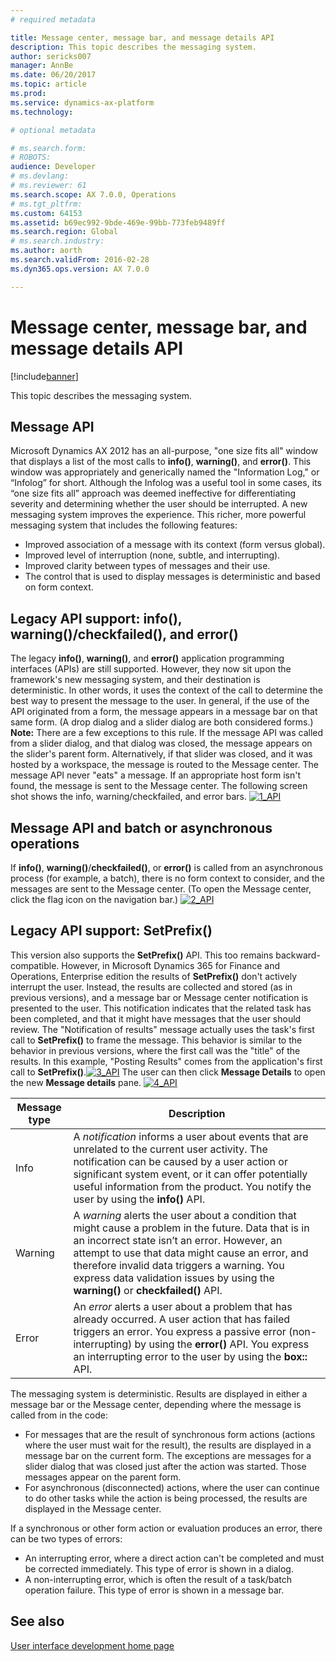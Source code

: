 ```yaml
---
# required metadata

title: Message center, message bar, and message details API
description: This topic describes the messaging system.
author: sericks007
manager: AnnBe
ms.date: 06/20/2017
ms.topic: article
ms.prod: 
ms.service: dynamics-ax-platform
ms.technology: 

# optional metadata

# ms.search.form: 
# ROBOTS: 
audience: Developer
# ms.devlang: 
# ms.reviewer: 61
ms.search.scope: AX 7.0.0, Operations
# ms.tgt_pltfrm: 
ms.custom: 64153
ms.assetid: b69ec992-9bde-469e-99bb-773feb9489ff
ms.search.region: Global
# ms.search.industry: 
ms.author: aorth
ms.search.validFrom: 2016-02-28
ms.dyn365.ops.version: AX 7.0.0

---
```


# Message center, message bar, and message details API

[!include[banner](../includes/banner.md)]


This topic describes the messaging system.

Message API
-----------

Microsoft Dynamics AX 2012 has an all-purpose, "one size fits all" window that displays a list of the most calls to **info()**, **warning()**, and **error()**. This window was appropriately and generically named the "Information Log," or “Infolog” for short. Although the Infolog was a useful tool in some cases, its “one size fits all” approach was deemed ineffective for differentiating severity and determining whether the user should be interrupted. A new messaging system improves the experience. This richer, more powerful messaging system that includes the following features:

-   Improved association of a message with its context (form versus global).
-   Improved level of interruption (none, subtle, and interrupting).
-   Improved clarity between types of messages and their use.
-   The control that is used to display messages is deterministic and based on form context.

## Legacy API support: info(), warning()/checkfailed(), and error()
The legacy **info()**, **warning()**, and **error()** application programming interfaces (APIs) are still supported. However, they now sit upon the framework's new messaging system, and their destination is deterministic. In other words, it uses the context of the call to determine the best way to present the message to the user. In general, if the use of the API originated from a form, the message appears in a message bar on that same form. (A drop dialog and a slider dialog are both considered forms.) **Note:** There are a few exceptions to this rule. If the message API was called from a slider dialog, and that dialog was closed, the message appears on the slider's parent form. Alternatively, if that slider was closed, and it was hosted by a workspace, the message is routed to the Message center. The message API never "eats" a message. If an appropriate host form isn't found, the message is sent to the Message center. The following screen shot shows the info, warning/checkfailed, and error bars. [![1\_API](./media/1_api.jpg)](./media/1_api.jpg)

## Message API and batch or asynchronous operations
If **info()**, **warning()**/**checkfailed()**, or **error()** is called from an asynchronous process (for example, a batch), there is no form context to consider, and the messages are sent to the Message center. (To open the Message center, click the flag icon on the navigation bar.) [![2\_API](./media/2_api.png)](./media/2_api.png)

## Legacy API support: SetPrefix()
This version also supports the **SetPrefix()** API. This too remains backward-compatible. However, in Microsoft Dynamics 365 for Finance and Operations, Enterprise edition the results of **SetPrefix()** don't actively interrupt the user. Instead, the results are collected and stored (as in previous versions), and a message bar or Message center notification is presented to the user. This notification indicates that the related task has been completed, and that it might have messages that the user should review. The "Notification of results" message actually uses the task's first call to **SetPrefix()** to frame the message. This behavior is similar to the behavior in previous versions, where the first call was the "title" of the results. In this example, "Posting Results" comes from the application's first call to **SetPrefix()**.[![3\_API](./media/3_api.png)](./media/3_api.png) The user can then click **Message Details** to open the new **Message details** pane. [![4\_API](./media/4_api.png)](./media/4_api.png)

| Message type | Description                                                                                                                                                                                                                                                                                                                                  |
|--------------|----------------------------------------------------------------------------------------------------------------------------------------------------------------------------------------------------------------------------------------------------------------------------------------------------------------------------------------------|
| Info         | A *notification* informs a user about events that are unrelated to the current user activity. The notification can be caused by a user action or significant system event, or it can offer potentially useful information from the product. You notify the user by using the **info()** API.                                                 |
| Warning      | A *warning* alerts the user about a condition that might cause a problem in the future. Data that is in an incorrect state isn’t an error. However, an attempt to use that data might cause an error, and therefore invalid data triggers a warning. You express data validation issues by using the **warning()** or **checkfailed()** API. |
| Error        | An *error* alerts a user about a problem that has already occurred. A user action that has failed triggers an error. You express a passive error (non-interrupting) by using the **error()** API. You express an interrupting error to the user by using the **box::** API.                                                                  |

The messaging system is deterministic. Results are displayed in either a message bar or the Message center, depending where the message is called from in the code:

-   For messages that are the result of synchronous form actions (actions where the user must wait for the result), the results are displayed in a message bar on the current form. The exceptions are messages for a slider dialog that was closed just after the action was started. Those messages appear on the parent form.
-   For asynchronous (disconnected) actions, where the user can continue to do other tasks while the action is being processed, the results are displayed in the Message center.

If a synchronous or other form action or evaluation produces an error, there can be two types of errors:

-   An interrupting error, where a direct action can't be completed and must be corrected immediately. This type of error is shown in a dialog.
-   A non-interrupting error, which is often the result of a task/batch operation failure. This type of error is shown in a message bar.


See also
--------

[User interface development home page](user-interface-development-home-page.md)



